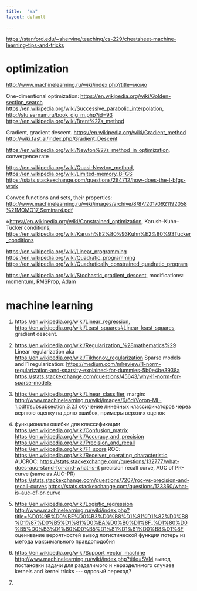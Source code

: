 ```yaml
---
title:  "Ya"
layout: default

---
```



<https://stanford.edu/~shervine/teaching/cs-229/cheatsheet-machine-learning-tips-and-tricks>

# optimization

<http://www.machinelearning.ru/wiki/index.php?title=момо>

One-dimentional optimization: 
<https://en.wikipedia.org/wiki/Golden-section_search>
<https://en.wikipedia.org/wiki/Successive_parabolic_interpolation>, <http://stu.sernam.ru/book_dig_m.php?id=93>
<https://en.wikipedia.org/wiki/Brent%27s_method>

Gradient, gradient descent.
<https://en.wikipedia.org/wiki/Gradient_method>
<http://wiki.fast.ai/index.php/Gradient_Descent>

<https://en.wikipedia.org/wiki/Newton%27s_method_in_optimization>, convergence rate

<https://en.wikipedia.org/wiki/Quasi-Newton_method>, <https://en.wikipedia.org/wiki/Limited-memory_BFGS>
<https://stats.stackexchange.com/questions/284712/how-does-the-l-bfgs-work>

Convex functions and sets, their properties: <http://www.machinelearning.ru/wiki/images/archive/8/87/20170921192058%21MOMO17_Seminar4.pdf>

≈<https://en.wikipedia.org/wiki/Constrained_optimization>, Karush–Kuhn–Tucker conditions, <https://en.wikipedia.org/wiki/Karush%E2%80%93Kuhn%E2%80%93Tucker_conditions>

<https://en.wikipedia.org/wiki/Linear_programming>
<https://en.wikipedia.org/wiki/Quadratic_programming>
<https://en.wikipedia.org/wiki/Quadratically_constrained_quadratic_program>

<https://en.wikipedia.org/wiki/Stochastic_gradient_descent>, modifications: momentum, RMSProp, Adam

# machine learning

1. <https://en.wikipedia.org/wiki/Linear_regression>, <https://en.wikipedia.org/wiki/Least_squares#Linear_least_squares>, gradient descent.

2. <https://en.wikipedia.org/wiki/Regularization_%28mathematics%29>
Linear regularization aka <https://en.wikipedia.org/wiki/Tikhonov_regularization>
Sparse models and l1 regularization: <https://medium.com/mlreview/l1-norm-regularization-and-sparsity-explained-for-dummies-5b0e4be3938a>
<https://stats.stackexchange.com/questions/45643/why-l1-norm-for-sparse-models>

3. <https://en.wikipedia.org/wiki/Linear_classifier>, margin: <http://www.machinelearning.ru/wiki/images/6/6d/Voron-ML-1.pdf#subsubsection.3.2.1>
обучение линейных классификаторов через вернюю оценку на долю ошибок, примеры верхних оценок

4. функционалы ошибки для классификации
<https://en.wikipedia.org/wiki/Confusion_matrix>
<https://en.wikipedia.org/wiki/Accuracy_and_precision>
<https://en.wikipedia.org/wiki/Precision_and_recall>
<https://en.wikipedia.org/wiki/F1_score>
ROC: <https://en.wikipedia.org/wiki/Receiver_operating_characteristic>, AUCROC: <https://stats.stackexchange.com/questions/132777/what-does-auc-stand-for-and-what-is-it>
precision recall curve, AUC of PR-curve (same as AUC-PR)
<https://stats.stackexchange.com/questions/7207/roc-vs-precision-and-recall-curves>
<https://stats.stackexchange.com/questions/123360/what-is-auc-of-pr-curve>

5. <https://en.wikipedia.org/wiki/Logistic_regression>
<http://www.machinelearning.ru/wiki/index.php?title=%D0%9B%D0%BE%D0%B3%D0%B8%D1%81%D1%82%D0%B8%D1%87%D0%B5%D1%81%D0%BA%D0%B0%D1%8F_%D1%80%D0%B5%D0%B3%D1%80%D0%B5%D1%81%D1%81%D0%B8%D1%8F>
оценивание вероятностей
вывод логистической функция потерь из метода максимального правдоподобия

6. <https://en.wikipedia.org/wiki/Support_vector_machine>
<http://www.machinelearning.ru/wiki/index.php?title=SVM>
вывод постановки задачи для разделимого и неразделимого случаев
kernels and kernel tricks --- ядровый переход?

7. 

